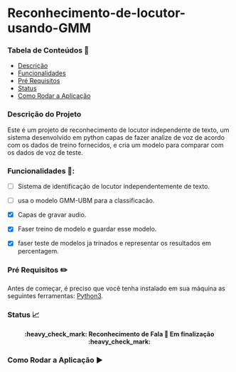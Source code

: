 # Reconhecimento-de-locutor-usando-GMM

### Tabela de Conteúdos 📖

* [Descrição](#descrição-do-projeto)
* [Funcionalidades](#funcionalidades-)
* [Pré Requisitos](#pré-requisitos-pencil2)
* [Status](#status-chart_with_upwards_trend)
* [Como Rodar a Aplicação](#como-rodar-a-aplicação-)
  
  
### Descrição do Projeto
Este é um projeto de reconhecimento de locutor independente de texto, um sistema desenvolvido em python capas de fazer analize de voz de acordo com os dados de treino fornecidos, e cria um modelo para comparar com os dados de voz de teste.

### Funcionalidades 🏁:
 - [ ] Sistema de identificação de locutor independentemente de texto.
 - [ ] usa o modelo GMM-UBM para a classificacão.
 - [x] Capas de gravar audio.
 - [x] Faser treino de modelo e guardar esse modelo.
 - [x] faser teste de modelos ja trinados e representar os resultados em percentagem.


  ### Pré Requisitos :pencil2:
Antes de começar, é preciso que você tenha instalado em sua máquina as seguintes ferramentas:
[Python3](https://www.python.org/downloads/release/python-390/).

### Status :chart_with_upwards_trend:
<h4 align="center">
     :heavy_check_mark: Reconhecimento de Fala 🚀 Em finalização :heavy_check_mark:
 </h4>


### Como Rodar a Aplicação ▶
